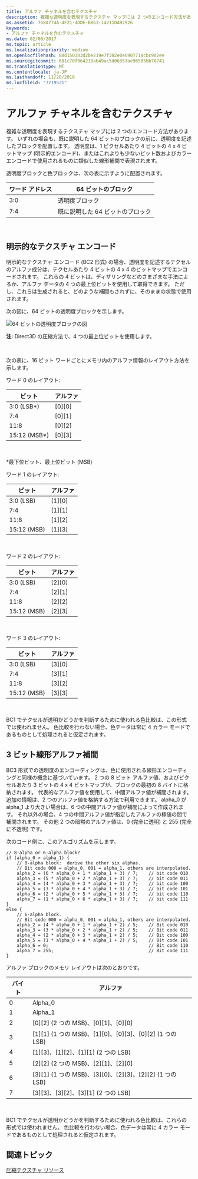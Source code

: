 ```yaml
---
title: アルファ チャネルを含むテクスチャ
description: 複雑な透明度を表現するテクスチャ マップには 2 つのエンコード方法があります。
ms.assetid: 768A774A-4F21-4DDE-B863-14211DA92926
keywords:
- アルファ チャネルを含むテクスチャ
ms.date: 02/08/2017
ms.topic: article
ms.localizationpriority: medium
ms.openlocfilehash: 88d150383d2be219e7f382e0e690771acbc9d2ee
ms.sourcegitcommit: 681c70f964210ab49ac5d06357ae96505bb78741
ms.translationtype: MT
ms.contentlocale: ja-JP
ms.lasthandoff: 11/26/2018
ms.locfileid: "7719521"
---
```

# <a name="textures-with-alpha-channels"></a>アルファ チャネルを含むテクスチャ


複雑な透明度を表現するテクスチャ マップには 2 つのエンコード方法があります。 いずれの場合も、既に説明した 64 ビットのブロックの前に、透明度を記述したブロックを配置します。 透明度は、1 ピクセルあたり 4 ビットの 4 x 4 ビットマップ (明示的エンコード)、またはこれよりも少ないビット数およびカラー エンコードで使用されるものに類似した線形補間で表現されます。

透明度ブロックと色ブロックは、次の表に示すように配置されます。

| ワード アドレス | 64 ビットのブロック                      |
|--------------|-----------------------------------|
| 3:0          | 透明度ブロック                |
| 7:4          | 既に説明した 64 ビットのブロック |

 

## <a name="span-idexplicit-texture-encodingspanspan-idexplicit-texture-encodingspanspan-idexplicit-texture-encodingspanexplicit-texture-encoding"></a><span id="Explicit-Texture-Encoding"></span><span id="explicit-texture-encoding"></span><span id="EXPLICIT-TEXTURE-ENCODING"></span>明示的なテクスチャ エンコード


明示的なテクスチャ エンコード (BC2 形式) の場合、透明度を記述するテクセルのアルファ成分は、テクセルあたり 4 ビットの 4 x 4 のビットマップでエンコードされます。 これらの 4 ビットは、ディザリングなどのさまざまな手法によるか、アルファ データの 4 つの最上位ビットを使用して取得できます。 ただし、これらは生成されると、どのような補間もされずに、そのままの状態で使用されます。

次の図に、64 ビットの透明度ブロックを示します。

![64 ビットの透明度ブロックの図](images/colors4.png)

**注:**  Direct3D の圧縮方法で、4 つの最上位ビットを使用します。

 

次の表に、16 ビット ワードごとにメモリ内のアルファ情報のレイアウト方法を示します。

ワード 0 のレイアウト:

| ビット          | アルファ      |
|---------------|------------|
| 3:0 (LSB\*)   | \[0\]\[0\] |
| 7:4           | \[0\]\[1\] |
| 11:8          | \[0\]\[2\] |
| 15:12 (MSB\*) | \[0\]\[3\] |

 

\*最下位ビット、最上位ビット (MSB)

ワード 1 のレイアウト:

| ビット        | アルファ      |
|-------------|------------|
| 3:0 (LSB)   | \[1\]\[0\] |
| 7:4         | \[1\]\[1\] |
| 11:8        | \[1\]\[2\] |
| 15:12 (MSB) | \[1\]\[3\] |

 

ワード 2 のレイアウト:

| ビット        | アルファ      |
|-------------|------------|
| 3:0 (LSB)   | \[2\]\[0\] |
| 7:4         | \[2\]\[1\] |
| 11:8        | \[2\]\[2\] |
| 15:12 (MSB) | \[2\]\[3\] |

 

ワード 3 のレイアウト:

| ビット        | アルファ      |
|-------------|------------|
| 3:0 (LSB)   | \[3\]\[0\] |
| 7:4         | \[3\]\[1\] |
| 11:8        | \[3\]\[2\] |
| 15:12 (MSB) | \[3\]\[3\] |

 

BC1 でテクセルが透明かどうかを判断するために使われる色比較は、この形式では使われません。 色比較を行わない場合、色データは常に 4 カラー モードであるものとして処理されると仮定されます。

## <a name="span-idthree-bit-linear-alpha-interpolationspanspan-idthree-bit-linear-alpha-interpolationspanspan-idthree-bit-linear-alpha-interpolationspanthree-bit-linear-alpha-interpolation"></a><span id="Three-Bit-Linear-Alpha-Interpolation"></span><span id="three-bit-linear-alpha-interpolation"></span><span id="THREE-BIT-LINEAR-ALPHA-INTERPOLATION"></span>3 ビット線形アルファ補間


BC3 形式での透明度のエンコーディングは、色に使用される線形エンコーディングと同様の概念に基づいています。 2 つの 8 ビット アルファ値、およびピクセルあたり 3 ビットの 4 x 4 ビットマップが、ブロックの最初の 8 バイトに格納されます。 代表的なアルファ値を使用して、中間アルファ値が補間されます。 追加の情報は、2 つのアルファ値を格納する方法で利用できます。 alpha\_0 が alpha\_1 より大きい場合は、6 つの中間アルファ値が補間によって作成されます。 それ以外の場合、4 つの中間アルファ値が指定したアルファの極値の間で補間されます。 その他 2 つの暗黙のアルファ値は、0 (完全に透明) と 255 (完全に不透明) です。

次のコード例に、このアルゴリズムを示します。

```
// 8-alpha or 6-alpha block?    
if (alpha_0 > alpha_1) {    
    // 8-alpha block:  derive the other six alphas.    
    // Bit code 000 = alpha_0, 001 = alpha_1, others are interpolated.
    alpha_2 = (6 * alpha_0 + 1 * alpha_1 + 3) / 7;    // bit code 010
    alpha_3 = (5 * alpha_0 + 2 * alpha_1 + 3) / 7;    // bit code 011
    alpha_4 = (4 * alpha_0 + 3 * alpha_1 + 3) / 7;    // bit code 100
    alpha_5 = (3 * alpha_0 + 4 * alpha_1 + 3) / 7;    // bit code 101
    alpha_6 = (2 * alpha_0 + 5 * alpha_1 + 3) / 7;    // bit code 110
    alpha_7 = (1 * alpha_0 + 6 * alpha_1 + 3) / 7;    // bit code 111  
}    
else {  
    // 6-alpha block.    
    // Bit code 000 = alpha_0, 001 = alpha_1, others are interpolated.
    alpha_2 = (4 * alpha_0 + 1 * alpha_1 + 2) / 5;    // Bit code 010
    alpha_3 = (3 * alpha_0 + 2 * alpha_1 + 2) / 5;    // Bit code 011
    alpha_4 = (2 * alpha_0 + 3 * alpha_1 + 2) / 5;    // Bit code 100
    alpha_5 = (1 * alpha_0 + 4 * alpha_1 + 2) / 5;    // Bit code 101
    alpha_6 = 0;                                      // Bit code 110
    alpha_7 = 255;                                    // Bit code 111
}
```

アルファ ブロックのメモリ レイアウトは次のとおりです。

| バイト | アルファ                                                          |
|------|----------------------------------------------------------------|
| 0    | Alpha\_0                                                       |
| 1    | Alpha\_1                                                       |
| 2    | \[0\]\[2\] (2 つの MSB)、\[0\]\[1\]、\[0\]\[0\]                    |
| 3    | \[1\]\[1\] (1 つの MSB)、\[1\]\[0\]、\[0\]\[3\]、\[0\]\[2\] (1 つの LSB) |
| 4    | \[1\]\[3\]、\[1\]\[2\]、\[1\]\[1\] (2 つの LSB)                    |
| 5    | \[2\]\[2\] (2 つの MSB)、\[2\]\[1\]、\[2\]\[0\]                    |
| 6    | \[3\]\[1\] (1 つの MSB)、\[3\]\[0\]、\[2\]\[3\]、\[2\]\[2\] (1 つの LSB) |
| 7    | \[3\]\[3\]、\[3\]\[2\]、\[3\]\[1\] (2 つの LSB)                    |

 

BC1 でテクセルが透明かどうかを判断するために使われる色比較は、これらの形式では使われません。 色比較を行わない場合、色データは常に 4 カラー モードであるものとして処理されると仮定されます。

## <a name="span-idrelated-topicsspanrelated-topics"></a><span id="related-topics"></span>関連トピック


[圧縮テクスチャ リソース](compressed-texture-resources.md)

 

 




